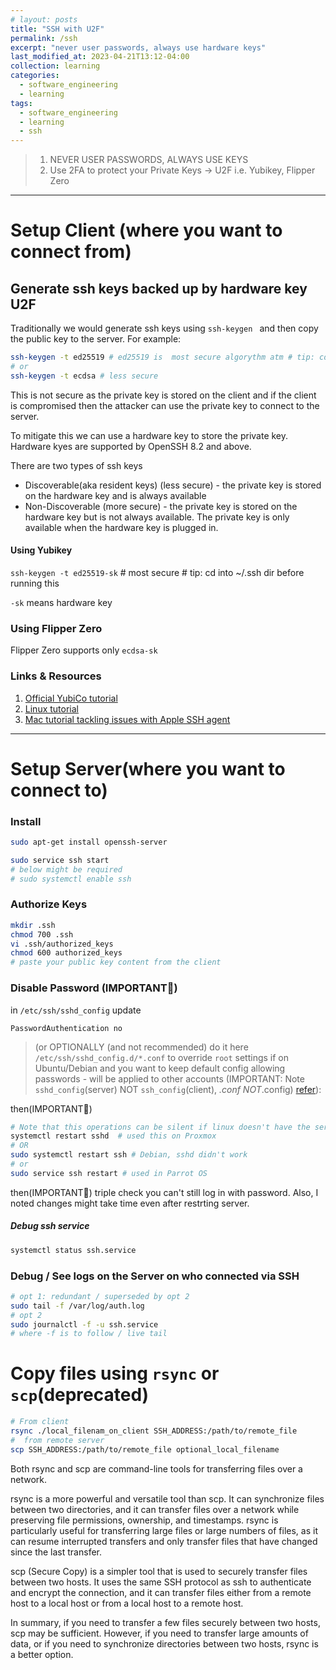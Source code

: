 ```yaml
---
# layout: posts
title: "SSH with U2F"
permalink: /ssh
excerpt: "never user passwords, always use hardware keys"
last_modified_at: 2023-04-21T13:12-04:00
collection: learning
categories:
  - software_engineering
  - learning
tags:
  - software_engineering
  - learning
  - ssh
---
```



> 1. NEVER USER PASSWORDS, ALWAYS USE KEYS
> 2. Use 2FA to protect your Private Keys -> U2F i.e. Yubikey, Flipper Zero

---

# Setup Client (where you want to connect from)
## Generate ssh keys backed up by hardware key U2F

Traditionally we would generate ssh keys using `ssh-keygen ` and then copy the public key to the server. For example:
```sh
ssh-keygen -t ed25519 # ed25519 is  most secure algorythm atm # tip: cd into ~/.ssh dir before running this
# or
ssh-keygen -t ecdsa # less secure
```
This is not secure as the private key is stored on the client and if the client is compromised then the attacker can use the private key to connect to the server.

To mitigate this we can use a hardware key to store the private key. Hardware kyes are supported by OpenSSH 8.2 and above.

There are two types of ssh keys 
- Discoverable(aka resident keys) (less secure) - the private key is stored on the hardware key and is always available
- Non-Discoverable (more secure) - the private key is stored on the hardware key but is not always available. The private key is only available when the hardware key is plugged in.

#### Using Yubikey 
`ssh-keygen -t ed25519-sk` # most secure # tip: cd into ~/.ssh dir before running this

`-sk` means hardware key
### Using Flipper Zero

Flipper Zero supports only `ecdsa-sk`

### Links & Resources
1. [Official YubiCo tutorial](https://developers.yubico.com/SSH/Securing_SSH_with_FIDO2.html)
1. [Linux tutorial](https://forums.lawrencesystems.com/t/ssh-with-yubikey-fido-u2f-authentication/13024)
1. [Mac tutorial tackling issues with Apple SSH agent](https://aditsachde.com/posts/yubikey-ssh/)

---

# Setup Server(where you want to connect to)

### Install

```bash
sudo apt-get install openssh-server
```

```bash
sudo service ssh start
# below might be required
# sudo systemctl enable ssh
```

### Authorize Keys

```bash
mkdir .ssh
chmod 700 .ssh
vi .ssh/authorized_keys
chmod 600 authorized_keys
# paste your public key content from the client
```

### Disable Password (IMPORTANT🚨)


in `/etc/ssh/sshd_config` update

```vim
PasswordAuthentication no
```

> (or OPTIONALLY (and not recommended) do it here `/etc/ssh/sshd_config.d/*.conf` to override `root` settings if on Ubuntu/Debian and you want to keep default config allowing passwords - will be applied to other accounts
(IMPORTANT: Note `sshd_config`(server) NOT `ssh_config`(client), *.conf NOT*.config)
[refer](https://unix.stackexchange.com/questions/727492/passwordauthentication-no-but-i-can-still-login-by-password)):

then(IMPORTANT🚨)
```bash
# Note that this operations can be silent if linux doesn't have the service installed
systemctl restart sshd  # used this on Proxmox
# OR
sudo systemctl restart ssh # Debian, sshd didn't work
# or
sudo service ssh restart # used in Parrot OS
```
then(IMPORTANT🚨)
triple check you can't still log in with password. Also, I noted changes might take time even after restrting server.

##### Debug ssh service
```sh
systemctl status ssh.service
```

### Debug / See logs on the Server on who connected via SSH

```bash
# opt 1: redundant / superseded by opt 2
sudo tail -f /var/log/auth.log
# opt 2
sudo journalctl -f -u ssh.service
# where -f is to follow / live tail
```

# Copy files using `rsync` or `scp`(deprecated)

```sh
# From client
rsync ./local_filenam_on_client SSH_ADDRESS:/path/to/remote_file
#  from remote server
scp SSH_ADDRESS:/path/to/remote_file optional_local_filename
```
Both rsync and scp are command-line tools for transferring files over a network.

rsync is a more powerful and versatile tool than scp. It can synchronize files between two directories, and it can transfer files over a network while preserving file permissions, ownership, and timestamps. rsync is particularly useful for transferring large files or large numbers of files, as it can resume interrupted transfers and only transfer files that have changed since the last transfer.

scp (Secure Copy) is a simpler tool that is used to securely transfer files between two hosts. It uses the same SSH protocol as ssh to authenticate and encrypt the connection, and it can transfer files either from a remote host to a local host or from a local host to a remote host.

In summary, if you need to transfer a few files securely between two hosts, scp may be sufficient. However, if you need to transfer large amounts of data, or if you need to synchronize directories between two hosts, rsync is a better option.
